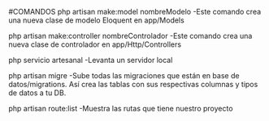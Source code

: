#COMANDOS php artisan make:model nombreModelo -Este comando crea una nueva clase de modelo Eloquent en app/Models

php artisan make:controller nombreControlador -Este comando crea una nueva clase de controlador en app/Http/Controllers

php servicio artesanal -Levanta un servidor local

php artisan migre -Sube todas las migraciones que están en base de datos/migrations. Así crea las tablas con sus respectivas columnas y tipos de datos a tu DB.

php artisan route:list -Muestra las rutas que tiene nuestro proyecto
